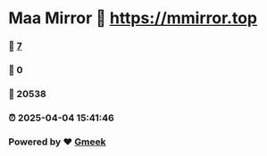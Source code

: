 # Maa Mirror :link: https://mmirror.top 
### :page_facing_up: [7](https://mmirror.top/tag.html) 
### :speech_balloon: 0 
### :hibiscus: 20538 
### :alarm_clock: 2025-04-04 15:41:46 
### Powered by :heart: [Gmeek](https://github.com/Meekdai/Gmeek)
